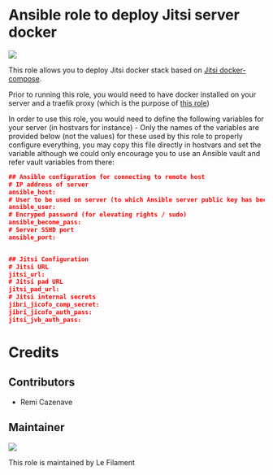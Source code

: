 # Ansible role to deploy Jitsi server docker

[![](https://img.shields.io/badge/licence-AGPL--3-blue.svg)](http://www.gnu.org/licenses/agpl "License: AGPL-3")

This role allows you to deploy Jitsi docker stack based on [Jitsi docker-compose](https://github.com/jitsi/docker-jitsi-meet/blob/master/examples/traefik-v2/docker-compose.yml).

Prior to running this role, you would need to have docker installed on your server and a traefik proxy (which is the purpose of [this role](https://github.com/lefilament/ansible_role_docker_server))

In order to use this role, you would need to define the following variables for your server (in hostvars for instance) - Only the names of the variables are provided below (not the values) for these used by this role to properly configure everything, you may copy this file directly in hostvars and set the variable although we could only encourage you to use an Ansible vault and refer vault variables from there:

```json
## Ansible configuration for connecting to remote host
# IP address of server
ansible_host: 
# User to be used on server (to which Ansible server public key has been provided)
ansible_user: 
# Encryped password (for elevating rights / sudo)
ansible_become_pass: 
# Server SSHD port
ansible_port: 


## Jitsi Configuration
# Jitsi URL
jitsi_url: 
# Jitsi pad URL
jitsi_pad_url: 
# Jitsi internal secrets
jibri_jicofo_comp_secret: 
jibri_jicofo_auth_pass: 
jitsi_jvb_auth_pass: 

```

# Credits

## Contributors

* Remi Cazenave <remi-filament>


## Maintainer

[![](https://le-filament.com/img/logo-lefilament.png)](https://le-filament.com "Le Filament")

This role is maintained by Le Filament

